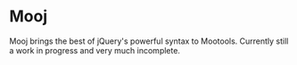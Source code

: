Mooj
====

Mooj brings the best of jQuery's powerful syntax to Mootools. Currently still a work in progress and very much incomplete.